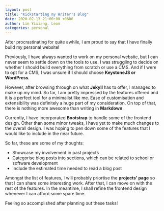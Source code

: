```yaml
---
layout: post
title: "Kickstarting my Writer's Blog"
date: 2020-02-13 21:00:00 +0800
author: Lin Yixiang, Leon
categories: personal
---
```


After procrastinating for quite awhile, I am proud to say that I have finally build my personal website! 

Previously, I have always wanted to work on my personal website, but I can never seem to settle down on the tools to use. I was struggling to decide on whether I should build everything from scratch or use a CMS. And if I were to opt for a CMS, I was unsure if I should choose **KeystoneJS or WordPress**.

However, after browsing through on what **Jekyll** has to offer, I managed to make up my mind. So far, I am pretty impressed by the features offered and it is a perfect tool for a minimalist like me. Ease of customisation and extensibility was definitely a huge part of my consideration. On top of that, there is nothing more awesome than writing in **Markdown**.

Currently, I have incorporated **Bootstrap** to handle some of the frontend design. Other than some minor tweaks, I have yet to make much changes to the overall design. I was hoping to pen down some of the features that I would like to include in the near future.

So far, these are some of my thoughts:
- Showcase my involvement in past projects
- Categorise blog posts into sections, which can be related to school or software development
- Include the estimated time needed to read a blog post

Amongst the list of features, I will probably priortise the **projects' page** so that I can share some interesting work. After that, I can move on with the rest of the features. In the meantime, I shall refine the frontend design whenever I can afford some spare time.

Feeling so accomplished after planning out these tasks!

